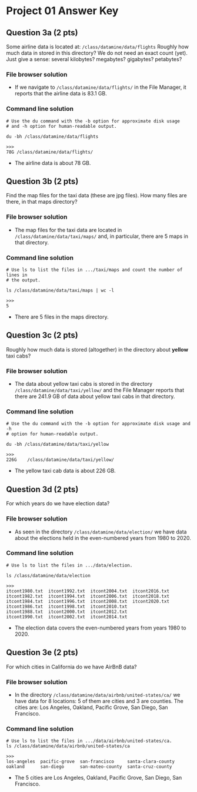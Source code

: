 # Project 01 Answer Key


## Question 3a (2 pts)
Some airline data is located at:  `/class/datamine/data/flights` Roughly how
much data in stored in this directory?  We do not need an exact count (yet).
Just give a sense:  several kilobytes? megabytes? gigabytes? petabytes?

### File browser solution
- If we navigate to ```/class/datamine/data/flights/``` in the File Manager, it
reports that the airline data is 83.1 GB.


### Command line solution
```{.sh}
# Use the du command with the -b option for approximate disk usage
# and -h option for human-readable output.

du -bh /class/datamine/data/flights
```
```
>>>
78G /class/datamine/data/flights/
```
- The airline data is about 78 GB.


## Question 3b (2 pts)
Find the map files for the taxi data (these are jpg files). How many files
are there, in that maps directory?

### File browser solution
- The map files for the taxi data are located in
```/class/datamine/data/taxi/maps/``` and, in particular, there are 5 maps in
that directory.

### Command line solution
```{.sh}
# Use ls to list the files in .../taxi/maps and count the number of lines in
# the output.

ls /class/datamine/data/taxi/maps | wc -l
```
```
>>>
5
```
- There are 5 files in the maps directory.



## Question 3c (2 pts)
Roughly how much data is stored (altogether) in the directory about
**yellow** taxi cabs?

### File browser solution
- The data about yellow taxi cabs is stored in the directory
```/class/datamine/data/taxi/yellow/``` and the File Manager reports that there
are 241.9 GB of data about yellow taxi cabs in that directory.

### Command line solution
```{.sh}
# Use the du command with the -b option for approximate disk usage and -h
# option for human-readable output.

du -bh /class/datamine/data/taxi/yellow
```
```
>>>
226G    /class/datamine/data/taxi/yellow/
```
- The yellow taxi cab data is about 226 GB.


## Question 3d (2 pts)
For which years do we have election data?

### File browser solution
- As seen in the directory ```/class/datamine/data/election/``` we have data
about the elections held in the even-numbered years from 1980 to 2020.

### Command line solution
```{.sh}
# Use ls to list the files in .../data/election.

ls /class/datamine/data/election
```
```
>>>
itcont1980.txt  itcont1992.txt  itcont2004.txt  itcont2016.txt
itcont1982.txt  itcont1994.txt  itcont2006.txt  itcont2018.txt
itcont1984.txt  itcont1996.txt  itcont2008.txt  itcont2020.txt
itcont1986.txt  itcont1998.txt  itcont2010.txt
itcont1988.txt  itcont2000.txt  itcont2012.txt
itcont1990.txt  itcont2002.txt  itcont2014.txt
```
- The election data covers the even-numbered years from years 1980 to 2020.


## Question 3e (2 pts)
For which cities in California do we have AirBnB data?

### File browser solution
- In the directory ```/class/datamine/data/airbnb/united-states/ca/``` we have
data for 8 locations: 5 of them are cities and 3 are counties.  The cities are:
Los Angeles, Oakland, Pacific Grove, San Diego, San Francisco.

### Command line solution
```{.sh}
# Use ls to list the files in .../data/airbnb/united-states/ca.
ls /class/datamine/data/airbnb/united-states/ca
```
```
>>>
los-angeles  pacific-grove  san-francisco     santa-clara-county
oakland      san-diego      san-mateo-county  santa-cruz-county
```

- The 5 cities are Los Angeles, Oakland, Pacific Grove, San Diego,
San Francisco.
